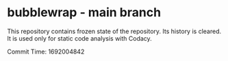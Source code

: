 # bubblewrap - main branch

This repository contains frozen state of the repository.
Its history is cleared. It is used only for static code
analysis with Codacy.

Commit Time: 1692004842